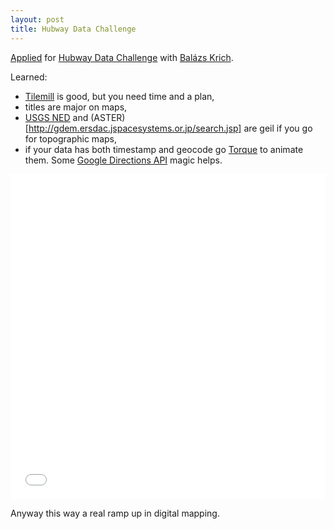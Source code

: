 ```yaml
---
layout: post
title: Hubway Data Challenge
---
```


[Applied](http://hubwaydatachallenge.org/submission/38/) for [Hubway Data Challenge](http://hubwaydatachallenge.org/) with [Balázs Krich](http://dataeast.co/).

Learned:

* [Tilemill](http://mapbox.com/tilemill/) is good, but you need time and a plan,
* titles are major on maps,
* [USGS NED](http://ned.usgs.gov/) and (ASTER)[http://gdem.ersdac.jspacesystems.or.jp/search.jsp] are geil if you go for topographic maps,
* if your data has both timestamp and geocode go [Torque](http://blog.cartodb.com/post/32464928928/torque-big-data-meets-time-based-maps-bundled-with) to animate them. Some [Google Directions API](https://developers.google.com/maps/documentation/directions/) magic helps.

<p>

<iframe width="100%" height="520" frameborder="0" src="//dataeast.cartodb.com/viz/80ab8d30-fbcb-11e3-b014-0e73339ffa50/embed_map?title=false&amp;description=false&amp;search=false&amp;shareable=true&amp;cartodb_logo=true&amp;layer_selector=false&amp;legends=false&amp;scrollwheel=true&amp;fullscreen=true&amp;sublayer_options=1&amp;sql=&amp;sw_lat=42.33641946945544&amp;sw_lon=-71.1731691381836&amp;ne_lat=42.38538094930986&amp;ne_lon=-71.00391102050781" allowfullscreen="" webkitallowfullscreen="" mozallowfullscreen="" oallowfullscreen="" msallowfullscreen=""></iframe></p>

Anyway this way a real ramp up in digital mapping.
